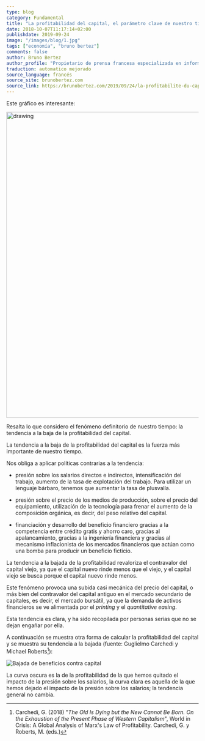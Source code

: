 ```yaml
---
type: blog
category: Fundamental
title: "La profitabilidad del capital, el parámetro clave de nuestro tiempo"
date: 2018-10-07T11:17:14+02:00
publishdate: 2019-09-24
image: "/images/blog/1.jpg"
tags: ["economía", "bruno bertez"]
comments: false
author: Bruno Bertez
author_profile: "Propietario de prensa francesa especializada en información financiera. Como director de un grupo de prensa especializado en economía y finanzas, fundó el diario La Tribune. Escribe regularmente en el diario económico suizo L'Agefi. Es bloguero habitual en los sitios web de noticias Blog à Lupus, brunobertez.com, Atlantico y Lesobservateurs.ch."
traduction: automatico mejorado
source_language: francés
source_site: brunobertez.com
source_link: https://brunobertez.com/2019/09/24/la-profitabilite-du-capital-le-parametre-clef-de-notre-epoque
---
```


Este gráfico es interesante:

<img src="https://pbs.twimg.com/media/EFE7YtnXsAk0-zC?format=png" alt="drawing" width="800" alt="Bajada de beneficios contra capital"/>

Resalta lo que considero el fenómeno definitorio de nuestro tiempo: la tendencia a la baja de la profitabilidad del capital.

La tendencia a la baja de la profitabilidad del capital es la fuerza más importante de nuestro tiempo.

Nos obliga a aplicar políticas contrarias a la tendencia:

- presión sobre los salarios directos e indirectos, intensificación del trabajo, aumento de la tasa de explotación del trabajo. Para utilizar un lenguaje bárbaro, tenemos que aumentar la tasa de plusvalía.

- presión sobre el precio de los medios de producción, sobre el precio del equipamiento, utilización de la tecnología para frenar el aumento de la composición orgánica, es decir, del peso relativo del capital.

- financiación y desarrollo del beneficio financiero gracias a la competencia entre crédito gratis y ahorro caro, gracias al apalancamiento, gracias a la ingeniería financiera y gracias al mecanismo inflacionista de los mercados financieros que actúan como una bomba para producir un beneficio ficticio.

La tendencia a la bajada de la profitabilidad revaloriza el contravalor del capital viejo, ya que el capital nuevo rinde menos que el viejo, y el capital viejo se busca porque el capital nuevo rinde menos.

Este fenómeno provoca una subida casi mecánica del precio del capital, o más bien del contravalor del capital antiguo en el mercado secundario de capitales, es decir, el mercado bursátil, ya que la demanda de activos financieros se ve alimentada por el *printing* y el *quantitative easing*.

Esta tendencia es clara, y ha sido recopilada por personas serias que no se dejan engañar por ella.

A continuación se muestra otra forma de calcular la profitabilidad del capital y se muestra su tendencia a la bajada (fuente: Guglielmo Carchedi y Michael Roberts[^1]):

![Bajada de beneficios contra capital](https://thenextrecession.files.wordpress.com/2017/09/carchedi-1.png)

La curva oscura es la de la profitabilidad de la que hemos quitado el impacto de la presión sobre los salarios, la curva clara es aquella de la que hemos dejado el impacto de la presión sobre los salarios; la tendencia general no cambia.

[^1]: Carchedi, G. (2018) "_The Old Is Dying but the New Cannot Be Born. On the Exhaustion of the Present Phase of Western Capitalism_", World in Crisis: A Global Analysis of Marx's Law of Profitability. Carchedi, G. y Roberts, M. (eds.)